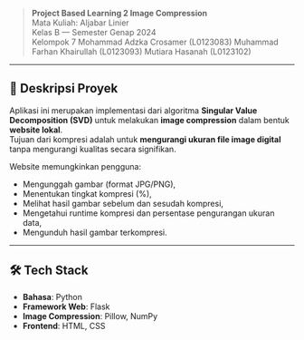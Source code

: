 > **Project Based Learning 2 Image Compression**  
> Mata Kuliah: Aljabar Linier  
> Kelas B — Semester Genap 2024  
> Kelompok 7
Mohammad Adzka Crosamer (L0123083)
Muhammad Farhan Khairullah (L0123093)
Mutiara Hasanah (L0123102) 

---

## 📌 Deskripsi Proyek

Aplikasi ini merupakan implementasi dari algoritma **Singular Value Decomposition (SVD)** untuk melakukan **image compression** dalam bentuk **website lokal**.  
Tujuan dari kompresi adalah untuk **mengurangi ukuran file image digital** tanpa mengurangi kualitas secara signifikan.

Website memungkinkan pengguna:
- Mengunggah gambar (format JPG/PNG),
- Menentukan tingkat kompresi (%),
- Melihat hasil gambar sebelum dan sesudah kompresi,
- Mengetahui runtime kompresi dan persentase pengurangan ukuran data,
- Mengunduh hasil gambar terkompresi.

---

## 🛠️ Tech Stack

- **Bahasa**: Python
- **Framework Web**: Flask
- **Image Compression**: Pillow, NumPy
- **Frontend**: HTML, CSS

